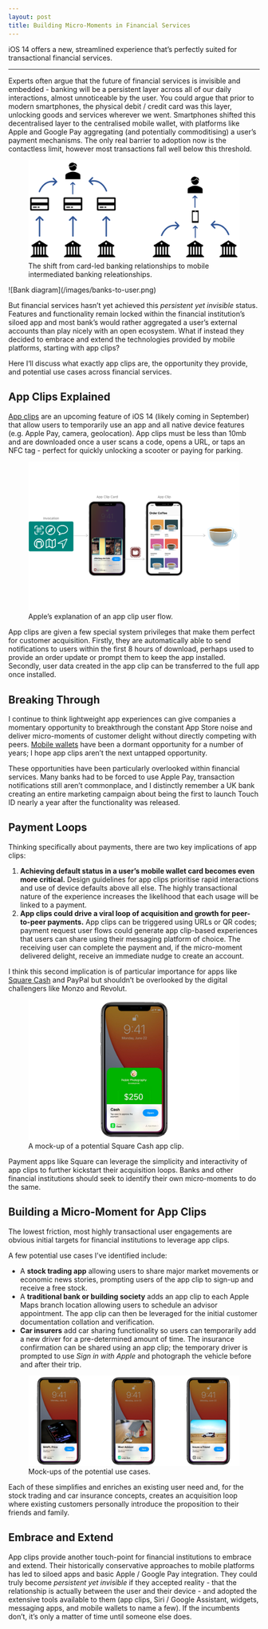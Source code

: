 ```yaml
---
layout: post
title: Building Micro-Moments in Financial Services
---
```


iOS 14 offers a new, streamlined experience that’s perfectly suited for transactional financial services.

--- 

Experts often argue that the future of financial services is invisible and embedded - banking will be a persistent layer across all of our daily interactions, almost unnoticeable by the user. You could argue that prior to modern smartphones, the physical debit / credit card was this layer, unlocking goods and services wherever we went. Smartphones shifted this decentralised layer to the centralised mobile wallet, with platforms like Apple and Google Pay aggregating (and potentially commoditising) a user’s payment mechanisms. The only real barrier to adoption now is the contactless limit, however most transactions fall well below this threshold.

<figure>
  <img class="blogImage" src="/assets/blogimg/banks-to-user.png" alt="Bank diagram">
  <figcaption>The shift from card-led banking relationships to mobile intermediated banking releationships.</figcaption>
</figure>![Bank diagram](/images/banks-to-user.png)

But financial services hasn’t yet achieved this *persistent yet invisible* status. Features and functionality remain locked within the financial institution’s siloed app and most bank’s would rather aggregated a user’s external accounts than play nicely with an open ecosystem. What if instead they decided to embrace and extend the technologies provided by mobile platforms, starting with app clips?

Here I‘ll discuss what exactly app clips are, the opportunity they provide, and potential use cases across financial services.

## App Clips Explained

[App clips](https://developer.apple.com/app-clips/) are an upcoming feature of iOS 14 (likely coming in September) that allow users to temporarily use an app and all native device features (e.g. Apple Pay, camera, geolocation). App clips must be less than 10mb and are downloaded once a user scans a code, opens a URL, or taps an NFC tag - perfect for quickly unlocking a scooter or paying for parking. 

<figure>
  <img class="blogImage" src="/assets/blogimg/app-clip-explained.png" alt="Clip flow">
  <figcaption>Apple’s explanation of an app clip user flow.</figcaption>
</figure>

App clips are given a few special system privileges that make them perfect for customer acquisition. Firstly, they are automatically able to send notifications to users within the first 8 hours of download, perhaps used to provide an order update or prompt them to keep the app installed. Secondly, user data created in the app clip can be transferred to the full app once installed.

## Breaking Through

I continue to think lightweight app experiences can give companies a momentary opportunity to breakthrough the constant App Store noise and deliver micro-moments of customer delight without directly competing with peers. [Mobile wallets](https://murdo.xyz/mobile-wallets/) have been a dormant opportunity for a number of years; I hope app clips aren’t the next untapped opportunity. 

These opportunities have been particularly overlooked within financial services. Many banks had to be forced to use Apple Pay, transaction notifications still aren’t commonplace, and I distinctly remember a UK bank creating an entire marketing campaign about being the first to launch Touch ID nearly a year after the functionality was released.

## Payment Loops

Thinking specifically about payments, there are two key implications of app clips: 
1. **Achieving default status in a user’s mobile wallet card becomes even more critical.** Design guidelines for app clips prioritise rapid interactions and use of device defaults above all else. The highly transactional nature of the experience increases the likelihood that each usage will be linked to a payment.
2. **App clips could drive a viral loop of acquisition and growth for peer-to-peer payments.** App clips can be triggered using URLs or QR codes; payment request user flows could generate app clip-based experiences that users can share using their messaging platform of choice. The receiving user can complete the payment and, if the micro-moment delivered delight, receive an immediate nudge to create an account.

I think this second implication is of particular importance for apps like [Square Cash](https://cash.app) and PayPal but shouldn’t be overlooked by the digital challengers like Monzo and Revolut.

<figure>
  <img class="blogImage" src="/assets/blogimg/square-clip.png" alt="Cash app">
  <figcaption>A mock-up of a potential Square Cash app clip.</figcaption>
</figure>

Payment apps like Square can leverage the simplicity and interactivity of app clips to further kickstart their acquisition loops. Banks and other financial institutions should seek to identify their own micro-moments to do the same.

## Building a Micro-Moment for App Clips

The lowest friction, most highly transactional user engagements are obvious initial targets for financial institutions to leverage app clips.

A few potential use cases I’ve identified include:
- A **stock trading app** allowing users to share major market movements or economic news stories, prompting users of the app clip to sign-up and receive a free stock.
- A **traditional bank or building society** adds an app clip to each Apple Maps branch location allowing users to schedule an advisor appointment. The app clip can then be leveraged for the initial customer documentation collation and verification. 
- **Car insurers** add car sharing functionality so users can temporarily add a new driver for a pre-determined amount of time. The insurance confirmation can be shared using an app clip; the temporary driver is prompted to use *Sign in with Apple* and photograph the vehicle before and after their trip. 

<figure>
  <img class="blogImage" src="/assets/blogimg/concept-clips.png" alt="Concept app clips">
  <figcaption>Mock-ups of the potential use cases.</figcaption>
</figure>

Each of these simplifies and enriches an existing user need and, for the stock trading and car insurance concepts, creates an acquisition loop where existing customers personally introduce the proposition to their friends and family.

## Embrace and Extend

App clips provide another touch-point for financial institutions to embrace and extend. Their historically conservative approaches to mobile platforms has led to siloed apps and basic Apple / Google Pay integration. They could truly become *persistent yet invisible* if they accepted reality - that the relationship is actually between the user and their device - and adopted the extensive tools available to them (app clips, Siri / Google Assistant, widgets, messaging apps, and mobile wallets to name a few). If the incumbents don’t, it’s only a matter of time until someone else does.
